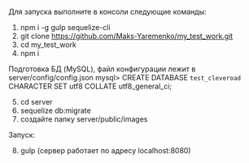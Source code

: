 Для запуска выполните в консоли следующие команды:

1. npm i -g gulp sequelize-cli
2. git clone https://github.com/Maks-Yaremenko/my_test_work.git
3. cd my_test_work
4. npm i

Подготовка БД (MySQL), файл конфигурации лежит в server/config/config.json
mysql> CREATE DATABASE `test_cleveroad` CHARACTER SET utf8 COLLATE utf8_general_ci;

5. cd server
6. sequelize db:migrate
7. создайте папку server/public/images

Запуск:

8. gulp (сервер работает по адресу localhost:8080)
